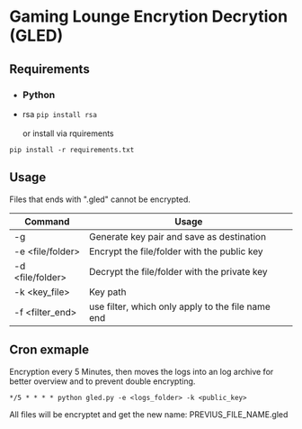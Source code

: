 # Gaming Lounge Encrytion Decrytion (GLED)

## Requirements

- ### Python
- rsa `pip install rsa`<br><br>
  or install via rquirements

```
pip install -r requirements.txt
```

## Usage

Files that ends with ".gled" cannot be encrypted.

| Command          | Usage                                             |
| ---------------- | ------------------------------------------------- |
| -g <destination> | Generate key pair and save as destination         |
| -e <file/folder> | Encrypt the file/folder with the public key       |
| -d <file/folder> | Decrypt the file/folder with the private key      |
| -k <key_file>    | Key path                                          |
| -f <filter_end>  | use filter, which only apply to the file name end |

## Cron exmaple

Encryption every 5 Minutes, then moves the logs into an log archive for better overview and to prevent double encrypting.

```
*/5 * * * * python gled.py -e <logs_folder> -k <public_key>
```

All files will be encryptet and get the new name: PREVIUS_FILE_NAME.gled
